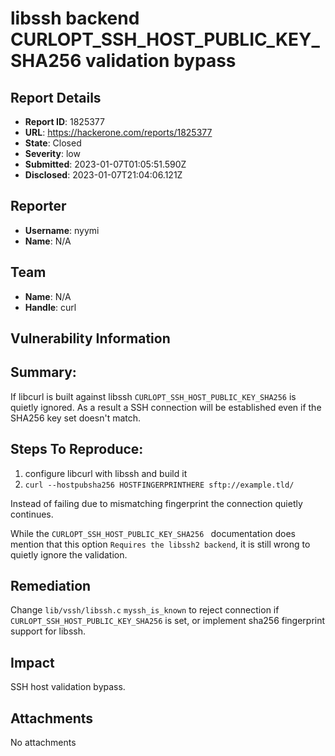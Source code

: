 #  libssh backend CURLOPT_SSH_HOST_PUBLIC_KEY_SHA256 validation bypass

## Report Details
- **Report ID**: 1825377
- **URL**: https://hackerone.com/reports/1825377
- **State**: Closed
- **Severity**: low
- **Submitted**: 2023-01-07T01:05:51.590Z
- **Disclosed**: 2023-01-07T21:04:06.121Z

## Reporter
- **Username**: nyymi
- **Name**: N/A

## Team
- **Name**: N/A
- **Handle**: curl

## Vulnerability Information
## Summary:
If libcurl is built against libssh `CURLOPT_SSH_HOST_PUBLIC_KEY_SHA256` is quietly ignored. As a result a SSH connection will be established even if the SHA256 key set doesn't match.

## Steps To Reproduce:

  1. configure libcurl with libssh and build it
  2. `curl --hostpubsha256 HOSTFINGERPRINTHERE sftp://example.tld/`

Instead of  failing due to mismatching fingerprint the connection quietly continues.

While the `CURLOPT_SSH_HOST_PUBLIC_KEY_SHA256 ` documentation does mention that this option `Requires the libssh2 backend`, it is still wrong to quietly ignore the validation.

## Remediation

Change `lib/vssh/libssh.c` `myssh_is_known` to reject connection if `CURLOPT_SSH_HOST_PUBLIC_KEY_SHA256` is set, or implement sha256 fingerprint support for libssh.

## Impact

SSH host validation bypass.

## Attachments
No attachments
